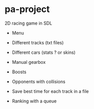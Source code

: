 # pa-project

2D racing game in SDL

- Menu 

- Different tracks (txt files)

- Different cars (stats ? or skins)

- Manual gearbox

- Boosts

- Opponents with collisions

- Save best time for each track in a file

- Ranking with a queue 
